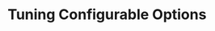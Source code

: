 [title]: # (Tuning)
[tags]: # (introduction)
[priority]: # (3)
[display]: # (none)
# Tuning Configurable Options

<!-- add any configurable options as part of the integration that are adjustable 

This topic might not be needed depending on integration product and overall scope/complexity of the integration. If not needed, leave this file as is, with display metadata set to none.
-->
